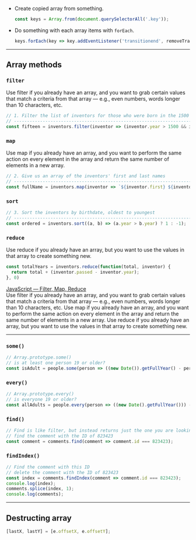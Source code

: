- Create copied array from something.
  ```js
  const keys = Array.from(document.querySelectorAll('.key'));
  ```
- Do something with each array items with ``forEach``.
  ```js
  keys.forEach(key => key.addEventListener('transitionend', removeTransition));
  ```

---

## Array methods

### `filter`   
Use filter if you already have an array, and you want to grab certain values that match a criteria from that array — e.g., even numbers, words longer than 10 characters, etc.  
```js
// 1. Filter the list of inventors for those who were born in the 1500's
// ------------------------------------------------------------------------
const fifteen = inventors.filter(inventor => (inventor.year > 1500 && inventor.year < 1600));
```
### `map`
Use map if you already have an array, and you want to perform the same action on every element in the array and return the same number of elements in a new array.
```js
// 2. Give us an array of the inventors' first and last names
// ------------------------------------------------------------------------
const fullName = inventors.map(inventor => `${inventor.first} ${inventor.last}`);
```
### `sort`
```js
// 3. Sort the inventors by birthdate, oldest to youngest
// ------------------------------------------------------------------------
const ordered = inventors.sort((a, b) => (a.year > b.year) ? 1 : -1);
```

### `reduce`  
Use reduce if you already have an array, but you want to use the values in that array to create something new.
```js
const totalYears = inventors.reduce(function(total, inventor) {
  return total + (inventor.passed - inventor.year);
}, 0)
```



[JavaScript — Filter, Map, Reduce](https://medium.com/better-programming/javascript-filter-map-reduce-9ab7fbe6f193)  
Use filter if you already have an array, and you want to grab certain values that match a criteria from that array — e.g., even numbers, words longer than 10 characters, etc.
Use map if you already have an array, and you want to perform the same action on every element in the array and return the same number of elements in a new array.
Use reduce if you already have an array, but you want to use the values in that array to create something new.

---

### `some()`
  ```js
  // Array.prototype.some()  
  // is at least one person 19 or older?  
  const isAdult = people.some(person => ((new Date()).getFullYear() - person.year >= 19));
  ```
### `every()`
  ```js
  // Array.prototype.every()  
  // is everyone 19 or older?  
  const allAdults = people.every(person => ((new Date().getFullYear())) - person.year >= 19);
  ```
### `find()`
  ```js
  // Find is like filter, but instead returns just the one you are looking for  
  // find the comment with the ID of 823423
  const comment = comments.find(comment => comment.id === 823423);
  ```
### `findIndex()`
  ```js
  // Find the comment with this ID
  // delete the comment with the ID of 823423
  const index = comments.findIndex(comment => comment.id === 823423);
  console.log(index);
  comments.splice(index, 1);
  console.log(comments);
  ```

---

## Destructing array
```js
[lastX, lastY] = [e.offsetX, e.offsetY];
```
